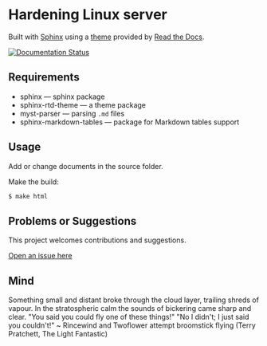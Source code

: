 # Hardening Linux server

Built with [Sphinx](https://www.sphinx-doc.org) using a [theme](https://github.com/readthedocs/sphinx_rtd_theme) provided
by [Read the Docs](https://readthedocs.org/).

[![Documentation Status](https://readthedocs.org/projects/blue-server/badge/?version=latest)](https://blue.tymyrddin.dev/projects/server/en/latest/?badge=latest)

## Requirements

* sphinx — sphinx package
* sphinx-rtd-theme — a theme package
* myst-parser — parsing `.md` files
* sphinx-markdown-tables — package for Markdown tables support

## Usage

Add or change documents in the source folder.

Make the build:
```bash
$ make html
```

## Problems or Suggestions

This project welcomes contributions and suggestions. 

[Open an issue here](https://github.com/tymyrddin/blue-server/issues)

## Mind

Something small and distant broke through the cloud layer, trailing shreds of vapour. In the stratospheric calm the sounds of bickering came sharp and clear. "You said you could fly one of these things!" "No I didn't; I just said you couldn't!" ~ Rincewind and Twoflower attempt broomstick flying (Terry Pratchett, The Light Fantastic)
